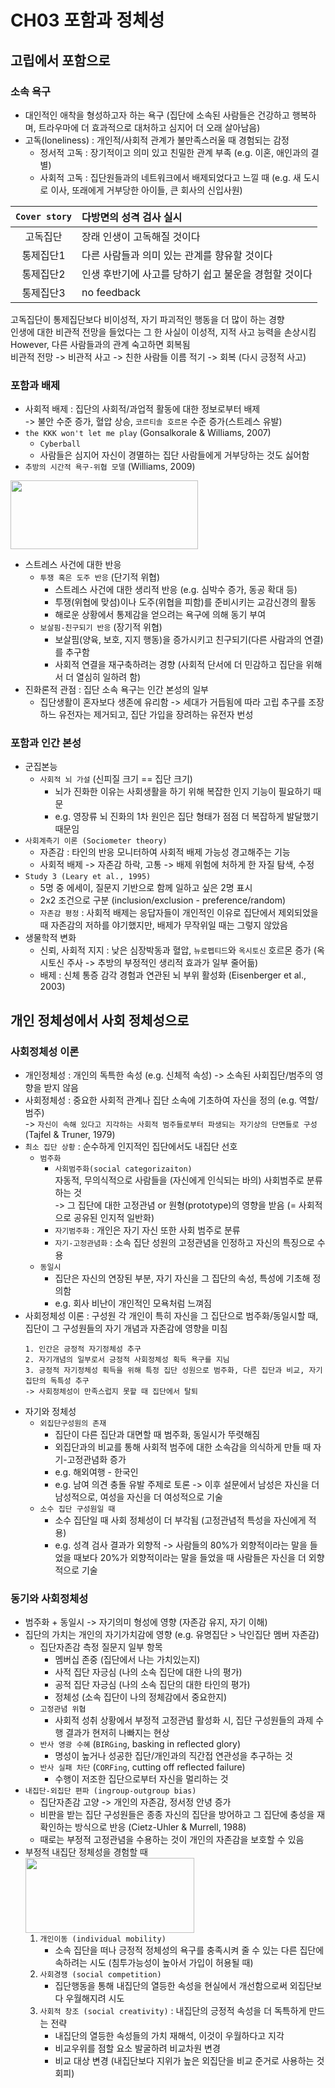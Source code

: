 # CH03 포함과 정체성
## 고립에서 포함으로
### 소속 욕구
- 대인적인 애착을 형성하고자 하는 욕구 (집단에 소속된 사람들은 건강하고 행복하며, 트라우마에 더 효과적으로 대처하고 심지어 더 오래 살아남음)
- 고독(loneliness) : 개인적/사회적 관계가 불만족스러울 때 경험되는 감정
	- 정서적 고독 : 장기적이고 의미 있고 친밀한 관계 부족 (e.g. 이혼, 애인과의 결별)
	- 사회적 고독 : 집단원들과의 네트워크에서 배제되었다고 느낄 때 (e.g. 새 도시로 이사, 또래에게 거부당한 아이들, 큰 회사의 신입사원)  

| `Cover story` | 다방면의 성격 검사 실시 |
|:---:|:---|
| 고독집단 | 장래 인생이 고독해질 것이다 |
| 통제집단1 | 다른 사람들과 의미 있는 관계를 향유할 것이다 |
| 통제집단2 | 인생 후반기에 사고를 당하기 쉽고 불운을 경험할 것이다 |
| 통제집단3 | no feedback |

고독집단이 통제집단보다 비이성적, 자기 파괴적인 행동을 더 많이 하는 경향  
인생에 대한 비관적 전망을 들었다는 그 한 사실이 이성적, 지적 사고 능력을 손상시킴 However, 다른 사람들과의 관계 숙고하면 회복됨  
비관적 전망 -> 비관적 사고 -> 친한 사람들 이름 적기 -> 회복 (다시 긍정적 사고)

### 포함과 배제
- 사회적 배제 : 집단의 사회적/과업적 활동에 대한 정보로부터 배제  
	-> 불안 수준 증가, 혈압 상승, `코르티솔 호르몬` 수준 증가(스트레스 유발)
- `the KKK won't let me play` (Gonsalkorale & Williams, 2007)
	- `Cyberball`
	- 사람들은 심지어 자신이 경멸하는 집단 사람들에게 거부당하는 것도 싫어함
- `추방의 시간적 욕구-위협 모델` (Williams, 2009)
<img src="https://user-images.githubusercontent.com/112736264/233851270-4e14939f-e613-46c5-95bb-67d723e3a738.png" width="300" height="110"/>  

- 스트레스 사건에 대한 반응
	- `투쟁 혹은 도주 반응` (단기적 위협)
		- 스트레스 사건에 대한 생리적 반응 (e.g. 심박수 증가, 동공 확대 등)
		- 투쟁(위협에 맞섬)이나 도주(위협을 피함)를 준비시키는 교감신경의 활동
		- 해로운 상황에서 통제감을 얻으려는 욕구에 의해 동기 부여
	- `보살핌-친구되기 반응` (장기적 위협)
		- 보살핌(양육, 보호, 지지 행동)을 증가시키고 친구되기(다른 사람과의 연결)를 추구함
		- 사회적 연결을 재구축하려는 경향 (사회적 단서에 더 민감하고 집단을 위해서 더 열심히 일하려 함)
- 진화론적 관점 : 집단 소속 욕구는 인간 본성의 일부
	- 집단생활이 혼자보다 생존에 유리함 -> 세대가 거듭됨에 따라 고립 추구를 조장하느 유전자는 제거되고, 집단 가입을 장려하는 유전자 번성

### 포함과 인간 본성
- 군집본능
	- `사회적 뇌 가설` (신피질 크기 == 집단 크기)
		- 뇌가 진화한 이유는 사회생활을 하기 위해 복잡한 인지 기능이 필요하기 때문
		- e.g. 영장류 뇌 진화의 1차 원인은 집단 형태가 점점 더 복잡하게 발달했기 때문임
- `사회계측기 이론 (Sociometer theory)`
	- 자존감 : 타인의 반응 모니터하여 사회적 배제 가능성 경고해주는 기능
	- 사회적 배제 -> 자존감 하락, 고통 -> 배제 위험에 처하게 한 자질 탐색, 수정
- `Study 3 (Leary et al., 1995)`
	- 5명 중 에세이, 질문지 기반으로 함께 일하고 싶은 2명 표시
	- 2x2 조건으로 구분 (inclusion/exclusion - preference/random)
	- `자존감 평정` : 사회적 배제는 응답자들이 개인적인 이유로 집단에서 제외되었을 때 자존감의 저하를 야기했지만, 배제가 무작위일 때는 그렇지 않았음
- 생물학적 변화
	- 신뢰, 사회적 지지 : 낮은 심장박동과 혈압, `뉴로펩티드`와 `옥시토신` 호르몬 증가 (옥시토신 주사 -> 추방의 부정적인 생리적 효과가 일부 줄어듦)
	- 배제 : 신체 통증 감각 경험과 연관된 뇌 부위 활성화 (Eisenberger et al., 2003)

## 개인 정체성에서 사회 정체성으로
### 사회정체성 이론
- 개인정체성 : 개인의 독특한 속성 (e.g. 신체적 속성) -> 소속된 사회집단/범주의 영향을 받지 않음
- 사회정체성 : 중요한 사회적 관계나 집단 소속에 기초하여 자신을 정의 (e.g. 역할/범주)  
-> `자신이 속해 있다고 지각하는 사회적 범주들로부터 파생되는 자기상의 단면들로 구성` (Tajfel & Truner, 1979)
- `최소 집단 상황` : 순수하게 인지적인 집단에서도 내집단 선호
	- `범주화`
		- `사회범주화(social categorizaiton)`  
			자동적, 무의식적으로 사람들을 (자신에게 인식되는 바의) 사회범주로 분류하는 것  
			-> 그 집단에 대한 고정관념 or 원형(prototype)의 영향을 받음 (= 사회적으로 공유된 인지적 일반화)
		- `자기범주화` : 개인은 자기 자신 또한 사회 범주로 분류
		- `자기-고정관념화` : 소속 집단 성원의 고정관념을 인정하고 자신의 특징으로 수용
	- `동일시`
		- 집단은 자신의 연장된 부분, 자기 자신을 그 집단의 속성, 특성에 기초해 정의함
		- e.g. 회사 비난이 개인적인 모욕처럼 느껴짐
- 사회정체성 이론 : 구성원 각 개인이 특히 자신을 그 집단으로 범주화/동일시할 때, 집단이 그 구성원들의 자기 개념과 자존감에 영향을 미침
	```
	1. 인간은 긍정적 자기정체성 추구
	2. 자기개념의 일부로서 긍정적 사회정체성 획득 욕구를 지님
	3. 긍정적 자기정체성 획득을 위해 특정 집단 성원으로 범주화, 다른 집단과 비교, 자기 집단의 독특성 추구
	-> 사회정체성이 만족스럽지 못할 때 집단에서 탈퇴
	```
- 자기와 정체성
	- `외집단구성원의 존재`
		- 집단이 다른 집단과 대면할 때 범주화, 동일시가 뚜렷해짐
		- 외집단과의 비교를 통해 사회적 범주에 대한 소속감을 의식하게 만들 때 자기-고정관념화 증가
		- e.g. 해외여행 - 한국인
		- e.g. 남여 의견 충돌 유발 주제로 토론 -> 이후 설문에서 남성은 자신을 더 남성적으로, 여성을 자신을 더 여성적으로 기술
	- `소수 집단 구성원일 때`
		- 소수 집단일 때 사회 정체성이 더 부각됨 (고정관념적 특성을 자신에게 적용)
		- e.g. 성격 검사 결과가 외향적 -> 사람들의 80%가 외향적이라는 말을 들었을 때보다 20%가 외향적이라는 말을 들었을 때 사람들은 자신을 더 외향적으로 기술

### 동기와 사회정체성
- 범주화 + 동일시 -> 자기의미 형성에 영향 (자존감 유지, 자기 이해)
- 집단의 가치는 개인의 자기가치감에 영향 (e.g. 유명집단 > 낙인집단 멤버 자존감)
	- 집단자존감 측정 질문지 일부 항목
		- 멤버십 존중 (집단에서 나는 가치있는지)
		- 사적 집단 자긍심 (나의 소속 집단에 대한 나의 평가)
		- 공적 집단 자긍심 (나의 소속 집단의 대한 타인의 평가)
		- 정체성 (소속 집단이 나의 정체감에서 중요한지)
	- `고정관념 위협`
		- 사회적 성취 상황에서 부정적 고정관념 활성화 시, 집단 구성원들의 과제 수행 결과가 현저히 나빠지는 현상
	- `반사 영광 수혜` (`BIRGing`, basking in reflected glory)
		- 명성이 높거나 성공한 집단/개인과의 직간접 연관성을 추구하는 것
	- `반사 실패 차단` (`CORFing`, cutting off reflected failure)
		- 수행이 저조한 집단으로부터 자신을 멀리하는 것
- `내집단-외집단 편파 (ingroup-outgroup bias)`
	- 집단자존감 고양 -> 개인의 자존감, 정서정 안녕 증가
	- 비판을 받는 집단 구성원들은 종종 자신의 집단을 방어하고 그 집단에 충성을 재확인하는 방식으로 반응 (Cietz-Uhler & Murrell, 1988)
	- 때로는 부정적 고정관념을 수용하는 것이 개인의 자존감을 보호할 수 있음
- 부정적 내집단 정체성을 경험할 때  
	<img src="https://user-images.githubusercontent.com/112736264/233854784-b211b931-1fe9-43ac-a2e3-19e6f9ed45c9.png" width="270" height="120"/>
	1. `개인이동 (individual mobility)`
		- 소속 집단을 떠나 긍정적 정체성의 욕구를 충족시켜 줄 수 있는 다른 집단에 속하려는 시도 (침투가능성이 높아서 가입이 허용될 때)
	2. `사회경쟁 (social competition)`
		- 집단행동을 통해 내집단의 열등한 속성을 현실에서 개선함으로써 외집단보다 우월해지려 시도
	3. `사회적 창조 (social creativity)` : 내집단의 긍정적 속성을 더 독특하게 만드는 전략
		- 내집단의 열등한 속성들의 가치 재해석, 이것이 우월하다고 지각
		- 비교우위를 점할 요소 발굴하려 비교차원 변경
		- 비교 대상 변경 (내집단보다 지위가 높은 외집단을 비교 준거로 사용하는 것 회피)  